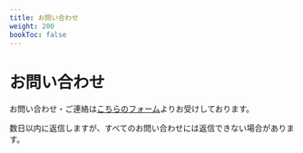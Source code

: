 ```yaml
---
title: お問い合わせ
weight: 200
bookToc: false
---
```


# お問い合わせ

お問い合わせ・ご連絡は[こちらのフォーム](https://docs.google.com/forms/d/1peHY6tAao79wq-6STTTfJqt-zgUai9FapWJELbQE3ck/viewform)よりお受けしております。

数日以内に返信しますが、すべてのお問い合わせには返信できない場合があります。
